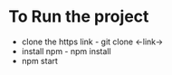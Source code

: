 # To Run the project
- clone the https link - git clone <-link->
- install npm - npm install
- npm start


